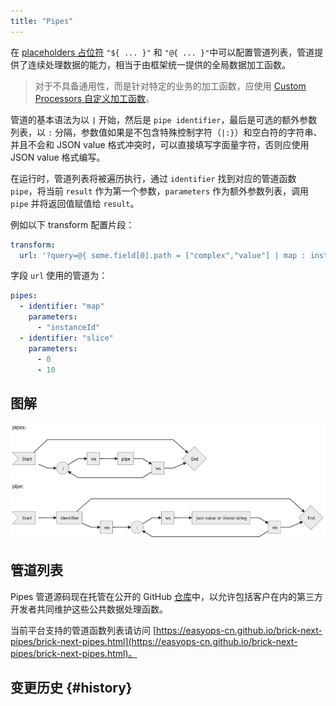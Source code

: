 ```yaml
---
title: "Pipes"
---
```


在 [placeholders 占位符](placeholders.md) `"${ ... }"` 和 `"@{ ... }"`中可以配置管道列表，管道提供了连续处理数据的能力，相当于由框架统一提供的全局数据加工函数。

> 对于不具备通用性，而是针对特定的业务的加工函数，应使用 [Custom Processors 自定义加工函数](custom-processors.md)。

管道的基本语法为以 `|` 开始，然后是 `pipe identifier`，最后是可选的额外参数列表，以 `:` 分隔，参数值如果是不包含特殊控制字符（`|:}`）和空白符的字符串、并且不会和 JSON value 格式冲突时，可以直接填写字面量字符，否则应使用 JSON value 格式编写。

在运行时，管道列表将被遍历执行，通过 `identifier` 找到对应的管道函数 `pipe`，将当前 `result` 作为第一个参数，`parameters` 作为额外参数列表，调用 `pipe` 并将返回值赋值给 `result`。

例如以下 transform 配置片段：

```yaml
transform:
  url: '?query=@{ some.field[0].path = ["complex","value"] | map : instanceId | slice : 0 : 10 }'
```

字段 `url` 使用的管道为：

```yaml
pipes:
  - identifier: "map"
    parameters:
      - "instanceId"
  - identifier: "slice"
    parameters:
      - 0
      - 10
```

## 图解

![图解 pipes](/img/docs/pipes.png)

## 管道列表

Pipes 管道源码现在托管在公开的 GitHub [仓库](https://github.com/easyops-cn/brick-next-pipes)中，以允许包括客户在内的第三方开发者共同维护这些公共数据处理函数。

当前平台支持的管道函数列表请访问 [https://easyops-cn.github.io/brick-next-pipes/brick-next-pipes.html](https://easyops-cn.github.io/brick-next-pipes/brick-next-pipes.html)。

## 变更历史 {#history}
